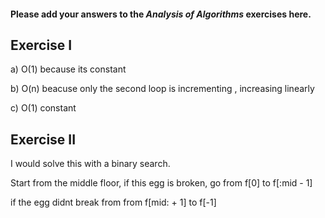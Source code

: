 #### Please add your answers to the **_Analysis of Algorithms_** exercises here.

## Exercise I

a) O(1) because its constant

b) O(n) beacuse only the second loop is incrementing , increasing linearly

c) O(1) constant

## Exercise II

I would solve this with a binary search.

Start from the middle floor, if this egg is broken, go from f[0] to f[:mid - 1]

if the egg didnt break from from f[mid: + 1] to f[-1]
